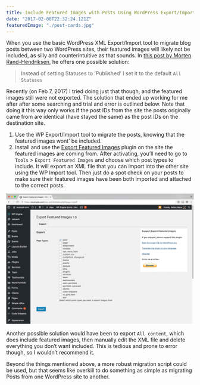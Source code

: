 ```yaml
---
title: Include Featured Images with Posts Using WordPress Export/Import Tool
date: "2017-02-08T22:32:24.121Z"
featuredImage: "./post-cards.jpg"
---
```


When you use the basic WordPress XML Export/Import tool to migrate blog posts between two WordPress sites, their featured images will likely not be included, as silly and counterintuitive as that sounds. In [this post by Morten Rand-Hendriksen](https://mor10.com/wordpress-importer-not-importing-attachments-try-exporting-all-statuses/), he offers one possible solution:

> Instead of setting Statuses to ‘Published’ I set it to the default `All Statuses`

Recently (on Feb 7, 2017) I tried doing just that though, and the featured images still were not exported. The solution that ended up working for me after after some searching and trial and error is outlined below. Note that doing it this way only works if the post IDs from the site the posts originally came from are identical (have stayed the same) as the post IDs on the destination site.

1. Use the WP Export/Import tool to migrate the posts, knowing that the featured images wont’ be included.
1. Install and use the [Export Featured Images](https://wordpress.org/plugins/export-featured-images/) plugin on the site the featured images are coming from. After activating, you’ll need to go to `Tools` > `Export Featured Images` and choose which post types to include. It will export an XML file that you can import into the other site using the WP Import tool. Then just do a spot check on your posts to make sure their featured images have been both imported and attached to the correct posts.

![Export featured images](./export-featured-images.jpg)

Another possible solution would have been to export `All content`, which does include featured images, then manually edit the XML file and delete everything you don’t want included. This is tedious and prone to error though, so I wouldn’t recommend it.

Beyond the things mentioned above, a more robust migration script could be used, but that seems like overkill to do something as simple as migrating Posts from one WordPress site to another.

